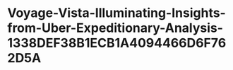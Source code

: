 # Voyage-Vista-Illuminating-Insights-from-Uber-Expeditionary-Analysis-1338DEF38B1ECB1A4094466D6F762D5A